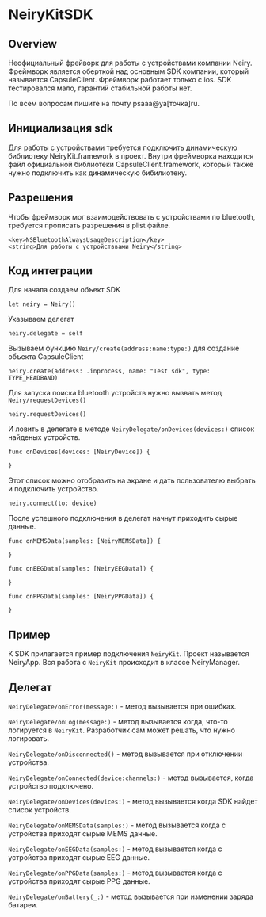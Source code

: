 # NeiryKitSDK

## Overview

Неофициальный фрейворк для работы с устройствами компании Neiry. Фреймворк является оберткой над основным SDK компании, который называется CapsuleClient. 
Фреймворк работает только с ios. SDK тестировался мало, гарантий стабильной работы нет.

По всем вопросам пишите на почту psaaa@ya[точка]ru.

## Инициализация sdk

Для работы с устройствами требуется подключить динамическую библиотеку NeiryKit.framework в проект. Внутри фреймворка находится файл официальной библиотеки CapsuleClient.framework, который также нужно подключить как динамическую бибилиотеку.

## Разрешения

Чтобы фреймворк мог взаимодействовать с устройствами по bluetooth, требуется прописать разрешения в plist файле.

```
<key>NSBluetoothAlwaysUsageDescription</key>
<string>Для работы с устройстввами Neiry</string>
```

## Код интеграции

Для начала создаем объект SDK

```
let neiry = Neiry()
```

Указываем делегат

```
neiry.delegate = self
```

Вызываем функцию ``Neiry/create(address:name:type:)`` для создание объекта CapsuleClient

```
neiry.create(address: .inprocess, name: "Test sdk", type: TYPE_HEADBAND)
```

Для запуска поиска bluetooth устройств нужно вызвать метод ``Neiry/requestDevices()``

```
neiry.requestDevices()
```

И ловить в делегате в методе ``NeiryDelegate/onDevices(devices:)`` список найденых устройств.

```
func onDevices(devices: [NeiryDevice]) {
    
}
```

Этот список можно отобразить на экране и дать пользователю выбрать и подключить устройство.

```
neiry.connect(to: device)
```

После успешного подключения в делегат начнут приходить сырые данные.

```
func onMEMSData(samples: [NeiryMEMSData]) {
    
}

func onEEGData(samples: [NeiryEEGData]) {
    
}

func onPPGData(samples: [NeiryPPGData]) {
    
}
```

## Пример

К SDK прилагается пример подключения ``NeiryKit``. Проект называется NeiryApp. Вся работа с ``NeiryKit`` происходит в классе NeiryManager.  

## Делегат

``NeiryDelegate/onError(message:)`` - метод вызывается при ошибках. 

``NeiryDelegate/onLog(message:)`` - метод вызывается когда, что-то логируется в ``NeiryKit``. Разработчик сам может решать, что нужно логировать.

``NeiryDelegate/onDisconnected()`` - метод вызывается при отключении устройства.

``NeiryDelegate/onConnected(device:channels:)`` - метод вызывается, когда устройство подключено.

``NeiryDelegate/onDevices(devices:)`` - метод вызывается когда SDK найдет список устройств.

``NeiryDelegate/onMEMSData(samples:)`` - метод вызывается когда с устройства приходят сырые MEMS данные.

``NeiryDelegate/onEEGData(samples:)`` - метод вызывается когда с устройства приходят сырые EEG данные.

``NeiryDelegate/onPPGData(samples:)`` - метод вызывается когда с устройства приходят сырые PPG данные.

``NeiryDelegate/onBattery(_:)`` - метод вызывается при изменении заряда батареи.
